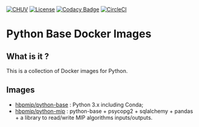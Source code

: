 [![CHUV](https://img.shields.io/badge/CHUV-LREN-AF4C64.svg)](https://www.unil.ch/lren/en/home.html) [![License](https://img.shields.io/badge/license-Apache--2.0-blue.svg)](https://github.com/LREN-CHUV/python-base-docker-images/blob/master/LICENSE) [![Codacy Badge](https://api.codacy.com/project/badge/Grade/495d61eb1adf4445a822c57c516ab892)](https://www.codacy.com/app/hbp-mip/python-base-docker-images?utm_source=github.com&amp;utm_medium=referral&amp;utm_content=LREN-CHUV/python-base-docker-images&amp;utm_campaign=Badge_Grade)
[![CircleCI](https://circleci.com/gh/HBPMedical/python-base-docker-images.svg?style=svg)](https://circleci.com/gh/HBPMedical/python-base-docker-images)

# Python Base Docker Images

## What is it ?

This is a collection of Docker images for Python.


## Images

* [hbpmip/python-base](./python-base/) : Python 3.x including Conda;
* [hbpmip/python-mip](./python-mip/) : python-base + psycopg2 + sqlalchemy + pandas + a library to read/write MIP algorithms inputs/outputs.
